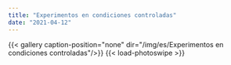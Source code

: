 ```yaml
---
title: "Experimentos en condiciones controladas"
date: "2021-04-12"
---
```


{{< gallery  caption-position="none" dir="/img/es/Experimentos en condiciones controladas"/>}} {{< load-photoswipe >}}

